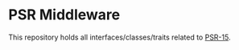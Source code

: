 PSR Middleware
================

This repository holds all interfaces/classes/traits related to
[PSR-15](http://www.php-fig.org/psr/psr-15/).